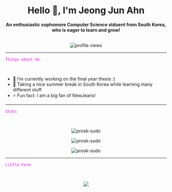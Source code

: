 <!--
**prosk-sudo/prosk-sudo** is a ✨ _special_ ✨ repository because its `README.md` (this file) appears on your GitHub profile.

Here are some ideas to get you started:

- 🔭 I’m currently working on ...
- 🌱 I’m currently learning ...
- 👯 I’m looking to collaborate on ...
- 🤔 I’m looking for help with ...
- 💬 Ask me about ...
- 📫 How to reach me: ...
- 😄 Pronouns: ...
- ⚡ Fun fact: ...
-->

<div align="center">
<h1 align="center">Hello 👋, I'm Jeong Jun Ahn</h1>
<b>An enthusiastic sophomore Computer Science stduent from South Korea, who is eager to learn and grow!</b>
</div>

<br/>

<p align="center">
  <img src="https://komarev.com/ghpvc/?username=prosk-sudo&style=for-the-badge" alt="profile views"/>
</p>

---

<code style="color : magenta">Things about me</code>

<br/>

- 🔭 I’m currently working on the final year thesis :)
- 🌱 Taking a nice summer break in South Korea while learning many different stuff
- ⚡ Fun fact: I am a big fan of NewJeans!

---

<code style="color : magenta">Stats</code>

<br/>

<p align="center">
    <img src="https://github-readme-stats.vercel.app/api?username=prosk-sudo&show_icons=true&locale=en&theme=tokyonight" alt="prosk-sudo" />
</p>

<p align="center"> 
    <img src="https://github-readme-streak-stats.herokuapp.com/?user=prosk-sudo&locale=en&theme=tokyonight" alt="prosk-sudo" />
</p>

<p align="center">
    <img src="https://github-readme-stats.vercel.app/api/top-langs?username=prosk-sudo&show_icons=true&locale=en&theme=tokyonight" alt="prosk-sudo" />
</p>

---

<code style="color : magenta">Little Farm</code>

<br/>

<p align="center">
    <a href="https://github.com/devxb/gitanimals">
    <img src="https://render.gitanimals.org/farms/prosk-sudo"/>
    </a>
</p>
